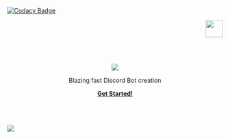 
[![Codacy Badge](https://api.codacy.com/project/badge/Grade/f54345ad1df44539af78169c29ad6ccf)](https://app.codacy.com/gh/DangoWeb/Dango-Bots?utm_source=github.com&utm_medium=referral&utm_content=DangoWeb/Dango-Bots&utm_campaign=Badge_Grade_Settings)

<p align="right">
<a href="https://dangoweb.ga/"><img src="https://dangoweb.ga/favicon.ico" height="40px" /></a></p>
<br><br>
<p align="center">
    <img align="center" src="https://bots.dangoweb.ga/title-white.png" />
    <!--<h1 align="center">Just the Docs</h1>-->
    <p align="center">Blazing fast Discord Bot creation</p>
    <p align="center"><strong><a href="https://bots.dangoweb.ga/docs">Get Started!</a></strong></p>
    <br><br><br>
    <img align="center" src="https://bots.dangoweb.ga/banner.gif" />
</p>